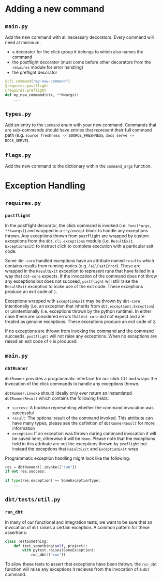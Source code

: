 # Adding a new command

## `main.py`
Add the new command with all necessary decorators. Every command will need at minimum:
- a decorator for the click group it belongs to which also names the command
- the postflight decorator (must come before other decorators from the `requires` module for error handling)
- the preflight decorator
```py
@cli.command("my-new-command")
@requires.postflight
@requires.preflight
def my_new_command(ctx, **kwargs):
    ...
```

## `types.py`
Add an entry to the `Command` enum with your new command. Commands that are sub-commands should have entries
that represent their full command path (e.g. `source freshness -> SOURCE_FRESHNESS`, `docs serve -> DOCS_SERVE`).

## `flags.py`
Add the new command to the dictionary within the `command_args` function.

# Exception Handling

## `requires.py`

### `postflight`
In the postflight decorator, the click command is invoked (i.e. `func(*args, **kwargs)`) and wrapped in a `try/except` block to handle any exceptions thrown.
Any exceptions thrown from `postflight` are wrapped by custom exceptions from the `dbt.cli.exceptions` module (i.e. `ResultExit`, `ExceptionExit`) to instruct click to complete execution with a particular exit code.

Some `dbt-core` handled exceptions have an attribute named `results` which contains results from running nodes (e.g. `FailFastError`). These are wrapped in the `ResultExit` exception to represent runs that have failed in a way that `dbt-core` expects.
If the invocation of the command does not throw any exceptions but does not succeed, `postflight` will still raise the `ResultExit` exception to make use of the exit code.
These exceptions produce an exit code of `1`.

Exceptions wrapped with `ExceptionExit` may be thrown by `dbt-core` intentionally (i.e. an exception that inherits from `dbt.exceptions.Exception`) or unintentionally (i.e. exceptions thrown by the python runtime). In either case these are considered errors that `dbt-core` did not expect and are treated as genuine exceptions.
These exceptions produce an exit code of `2`.

If no exceptions are thrown from invoking the command and the command succeeds, `postflight` will not raise any exceptions.
When no exceptions are raised an exit code of `0` is produced.

## `main.py`

### `dbtRunner`
`dbtRunner` provides a programmatic interface for our click CLI and wraps the invocation of the click commands to handle any exceptions thrown.

`dbtRunner.invoke` should ideally only ever return an instantiated `dbtRunnerResult` which contains the following fields:
- `success`: A boolean representing whether the command invocation was successful
- `result`: The optional result of the command invoked. This attribute can have many types, please see the definition of `dbtRunnerResult` for more information
- `exception`: If an exception was thrown during command invocation it will be saved here, otherwise it will be `None`. Please note that the exceptions held in this attribute are not the exceptions thrown by `preflight` but instead the exceptions that `ResultExit` and `ExceptionExit` wrap

Programmatic exception handling might look like the following:
```python
res = dbtRunner().invoke(["run"])
if not res.success:
    ...
if type(res.exception) == SomeExceptionType:
    ...
```

## `dbt/tests/util.py`

### `run_dbt`
In many of our functional and integration tests, we want to be sure that an invocation of `dbt` raises a certain exception.
A common pattern for these assertions:
```python
class TestSomething:
    def test_something(self, project):
        with pytest.raises(SomeException):
            run_dbt(["run"])
```
To allow these tests to assert that exceptions have been thrown, the `run_dbt` function will raise any exceptions it recieves from the invocation of a `dbt` command.
